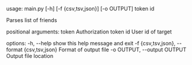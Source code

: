 usage: main.py [-h] [-f {csv,tsv,json}] [-o OUTPUT] token id

Parses list of friends

positional arguments:
  token                 Authorization token
  id                    User id of target

options:
  -h, --help            show this help message and exit
  -f {csv,tsv,json}, --format {csv,tsv,json}
                        Format of output file
  -o OUTPUT, --output OUTPUT
                        Output file location
